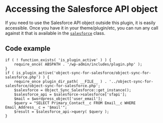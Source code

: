 # Accessing the Salesforce API object

If you need to use the Salesforce API object outside this plugin, it is easily accessible. Once you have it in your theme/plugin/etc, you can run any call against it that is available in the [`salesforce`](../classes/salesforce.php) class.

## Code example

```
if ( ! function_exists( 'is_plugin_active' ) ) {
    require_once( ABSPATH . '/wp-admin/includes/plugin.php' );
}
if ( is_plugin_active('object-sync-for-salesforce/object-sync-for-salesforce.php') ) {
    require_once plugin_dir_path( __FILE__ ) . '../object-sync-for-salesforce/object-sync-for-salesforce.php';
    $salesforce = Object_Sync_Salesforce::get_instance();
    $salesforce_api = $salesforce->salesforce['sfapi'];
    $mail = $wordpress_object['user_email'];
    $query = "SELECT Primary_Contact__c FROM Email__c WHERE Email_Address__c = '$mail'";
    $result = $salesforce_api->query( $query );
}
```

